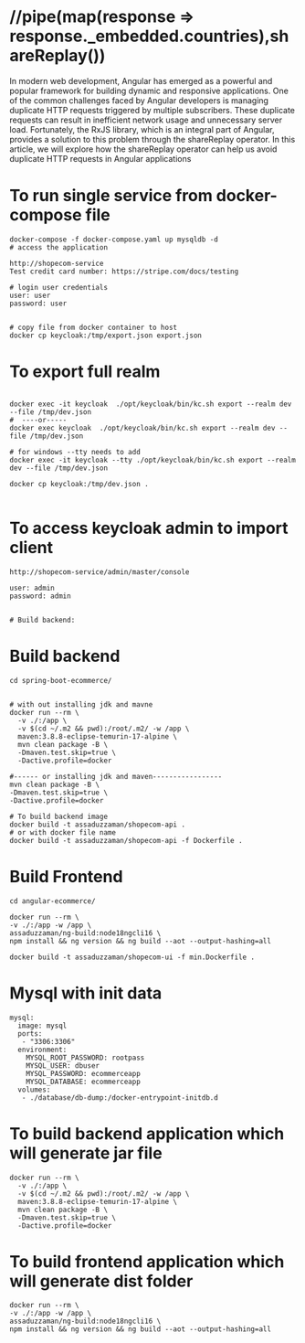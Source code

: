 #   //pipe(map(response => response._embedded.countries),shareReplay())
<p>
In modern web development, Angular has emerged as a powerful and popular framework for building dynamic and responsive applications. One of the common challenges faced by Angular developers is managing duplicate HTTP requests triggered by multiple subscribers. These duplicate requests can result in inefficient network usage and unnecessary server load. Fortunately, the RxJS library, which is an integral part of Angular, provides a solution to this problem through the shareReplay operator. In this article, we will explore how the shareReplay operator can help us avoid duplicate HTTP requests in Angular applications
</p>

# To run single service from docker-compose file
```
docker-compose -f docker-compose.yaml up mysqldb -d
# access the application

http://shopecom-service
Test credit card number: https://stripe.com/docs/testing

# login user credentials
user: user
password: user


# copy file from docker container to host
docker cp keycloak:/tmp/export.json export.json
```
# To export full realm
```

docker exec -it keycloak  ./opt/keycloak/bin/kc.sh export --realm dev --file /tmp/dev.json
#  ----or-----
docker exec keycloak  ./opt/keycloak/bin/kc.sh export --realm dev --file /tmp/dev.json

# for windows --tty needs to add
docker exec -it keycloak --tty ./opt/keycloak/bin/kc.sh export --realm dev --file /tmp/dev.json

docker cp keycloak:/tmp/dev.json .


```

# To access keycloak admin to import client
```
http://shopecom-service/admin/master/console

user: admin
password: admin


# Build backend:
```

# Build backend

```
cd spring-boot-ecommerce/


# with out installing jdk and mavne
docker run --rm \
  -v ./:/app \
  -v $(cd ~/.m2 && pwd):/root/.m2/ -w /app \
  maven:3.8.8-eclipse-temurin-17-alpine \
  mvn clean package -B \
  -Dmaven.test.skip=true \
  -Dactive.profile=docker

#------ or installing jdk and maven-----------------
mvn clean package -B \
-Dmaven.test.skip=true \
-Dactive.profile=docker

# To build backend image
docker build -t assaduzzaman/shopecom-api .
# or with docker file name
docker build -t assaduzzaman/shopecom-api -f Dockerfile .

```
# Build Frontend
```
cd angular-ecommerce/

docker run --rm \
-v ./:/app -w /app \
assaduzzaman/ng-build:node18ngcli16 \
npm install && ng version && ng build --aot --output-hashing=all

docker build -t assaduzzaman/shopecom-ui -f min.Dockerfile .
```





# Mysql with init data
```
mysql:
  image: mysql
  ports:
   - "3306:3306"
  environment:
    MYSQL_ROOT_PASSWORD: rootpass
    MYSQL_USER: dbuser
    MYSQL_PASSWORD: ecommerceapp
    MYSQL_DATABASE: ecommerceapp
  volumes:
   - ./database/db-dump:/docker-entrypoint-initdb.d
```
# To build backend application which will generate jar file
```
docker run --rm \
  -v ./:/app \
  -v $(cd ~/.m2 && pwd):/root/.m2/ -w /app \
  maven:3.8.8-eclipse-temurin-17-alpine \
  mvn clean package -B \
  -Dmaven.test.skip=true \
  -Dactive.profile=docker

```
# To build frontend application which will generate dist folder
```
docker run --rm \
-v ./:/app -w /app \
assaduzzaman/ng-build:node18ngcli16 \
npm install && ng version && ng build --aot --output-hashing=all

```